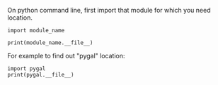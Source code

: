 On python command line, first import that module for which you need location.
```
import module_name

print(module_name.__file__)
```
For example to find out "pygal" location:
```
import pygal
print(pygal.__file__)
```

